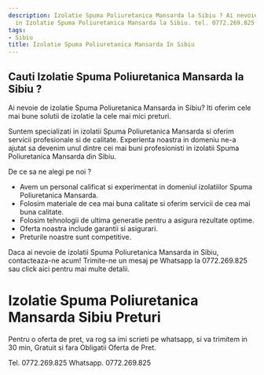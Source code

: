 ```yaml
---
description: Izolatie Spuma Poliuretanica Mansarda la Sibiu ? Ai nevoie de un profesionist
  in Izolatie Spuma Poliuretanica Mansarda la Sibiu. tel. 0772.269.825
tags:
- Sibiu
title: Izolatie Spuma Poliuretanica Mansarda In Sibiu
---
```



## Cauti Izolatie Spuma Poliuretanica Mansarda la Sibiu ?

Ai nevoie de izolatie Spuma Poliuretanica Mansarda in Sibiu? Iti oferim cele mai bune solutii de izolatie la cele mai mici preturi.

Suntem specializati in izolatii Spuma Poliuretanica Mansarda si oferim servicii profesionale si de calitate. Experienta noastra in domeniu ne-a ajutat sa devenim unul dintre cei mai buni profesionisti in izolatii Spuma Poliuretanica Mansarda din Sibiu.

De ce sa ne alegi pe noi ?

- Avem un personal calificat si experimentat in domeniul izolatiilor Spuma Poliuretanica Mansarda.
- Folosim materiale de cea mai buna calitate si oferim servicii de cea mai buna calitate.
- Folosim tehnologii de ultima generatie pentru a asigura rezultate optime.
- Oferta noastra include garantii si asigurari.
- Preturile noastre sunt competitive.

Daca ai nevoie de izolatii Spuma Poliuretanica Mansarda in Sibiu, contacteaza-ne acum! Trimite-ne un mesaj pe Whatsapp la 0772.269.825 sau click aici pentru mai multe detalii.

# Izolatie Spuma Poliuretanica Mansarda Sibiu Preturi
Pentru o oferta de pret, va rog sa imi scrieti pe whatsapp, si va trimitem in 30 min, Gratuit si fara Obligatii Oferta de Pret.

Tel. 0772.269.825
Whatsapp. 0772.269.825